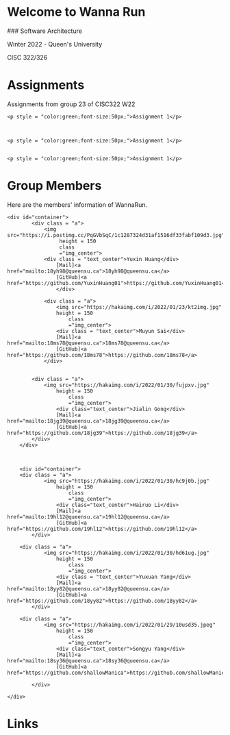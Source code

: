<h1>Welcome to Wanna Run</h1>
### Software Architecture
<p> Winter 2022 - Queen's University </p>
<p> CISC 322/326 </p>

# Assignments
Assignments from group 23 of CISC322 W22
<html>
<head>
<style>
#container {
				width: 800px;
				height: 340px;
				display: flex;
				display: -webkit-flex;
				flex-direction: row;
				flex-wrap: nowrap;
				justify-content: space-around;
				align-items: flex-start
			}
.a {
  border: 1px solid black;
  padding: 10px;
  width: 250px;
  height: 320px;
  border: 5px solid gray;
  text-align: justify;
}
	
.img_center{
	display: block;
	margin-left: auto;
	margin-right: auto;
	width: 70%;
	border-radius: 50%;
	}
	
.text_center{
	text-align: center;
	}
	
</style>
</head>
<body>


	<p style = "color:green;font-size:50px;">Assignment 1</p>

	

	<p style = "color:green;font-size:50px;">Assignment 1</p>
	

	<p style = "color:green;font-size:50px;">Assignment 1</p>

<html>
<head>
<style>
#container {
				width: 800px;
				height: 340px;
				display: flex;
				display: -webkit-flex;
				flex-direction: row;
				flex-wrap: nowrap;
				justify-content: space-around;
				align-items: flex-start
			}
.a {
  border: 1px solid black;
  padding: 10px;
  width: 250px;
  height: 320px;
  border: 5px solid gray;
  text-align: justify;
}
	
.img_center{
	display: block;
	margin-left: auto;
	margin-right: auto;
	width: 70%;
	border-radius: 50%;
	}
	
.text_center{
	text-align: center;
	}
	
</style>
</head>
<body>

<h1>Group Members</h1>

<p>Here are the members' information of WannaRun.</p>

	<div id="container">
			<div class = "a">
				<img src="https://i.postimg.cc/PqGVbSqC/1c1287324d31af1516df33fabf109d3.jpg" 
				     height = 150
				     class
				     ="img_center">
				<div class = "text_center">Yuxin Huang</div>
					[Mail]<a href="mailto:18yh98@queensu.ca">18yh98@queensu.ca</a>
					[GitHub]<a href="https://github.com/YuxinHuang01">https://github.com/YuxinHuang01</a>
					</div>
				
				<div class = "a">
					<img src="https://hakaimg.com/i/2022/01/23/kt2img.jpg" 
				  	height = 150
				     	class
				     	="img_center">
					<div class = "text_center">Muyun Sai</div>
					[Mail]<a href="mailto:18ms78@queensu.ca">18ms78@queensu.ca</a>
					[GitHub]<a href="https://github.com/18ms78">https://github.com/18ms78</a>
				</div>
	

			<div class = "a">
				<img src="https://hakaimg.com/i/2022/01/30/fujpxv.jpg" 
				  	height = 150
				     	class
				     	="img_center">
					<div class="text_center">Jialin Gong</div>
					[Mail]<a href="mailto:18jg39@queensu.ca">18jg39@queensu.ca</a>
					[GitHub]<a href="https://github.com/18jg39">https://github.com/18jg39</a>
			</div>
		</div>
	
		

        <div id="container">
		<div class = "a">
				<img src="https://hakaimg.com/i/2022/01/30/hc9j0b.jpg" 
				  	height = 150
				     	class
				     	="img_center">
					<div class="text_center">Hairuo Li</div>
					[Mail]<a href="mailto:19hl12@queensu.ca">19hl12@queensu.ca</a>
					[GitHub]<a href="https://github.com/19hl12">https://github.com/19hl12</a>
			</div>
		
		<div class = "a">
				<img src="https://hakaimg.com/i/2022/01/30/hd61ug.jpg" 
				  	height = 150
				     	class
				     	="img_center">
					<div class = "text_center">Yuxuan Yang</div>
					[Mail]<a href="mailto:18yy82@queensu.ca">18yy82@queensu.ca</a>
					[GitHub]<a href="https://github.com/18yy82">https://github.com/18yy82</a>
			</div>
		
		<div class = "a">
				<img src="https://hakaimg.com/i/2022/01/29/10usd35.jpeg" 
				  	height = 150
				     	class
				     	="img_center">
					<div class="text_center">Songyu Yang</div>
					[Mail]<a href="mailto:18sy36@queensu.ca">18sy36@queensu.ca</a>
					[GitHub]<a href="https://github.com/shallowManica">https://github.com/shallowManica</a>
			
			</div>

	</div>
	


</body>
</html>

# Links

